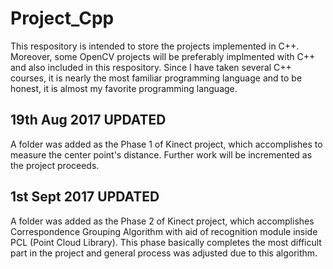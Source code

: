 # Project_Cpp

This respository is intended to store the projects implemented in C++. Moreover, some OpenCV projects will be preferably implmented with C++ and also included in this respository. Since I have taken several C++ courses, it is nearly the most familiar programming language and to be honest, it is almost my favorite programming language.


19th Aug 2017 UPDATED
--
A folder was added as the Phase 1 of Kinect project, which accomplishes to measure the center point's distance. Further work will be incremented as the project proceeds. 

1st Sept 2017 UPDATED
--
A folder was added as the Phase 2 of Kinect project, which accomplishes Correspondence Grouping Algorithm with aid of recognition module inside PCL (Point Cloud Library). This phase basically completes the most difficult part in the project and general process was adjusted due to this algorithm.
